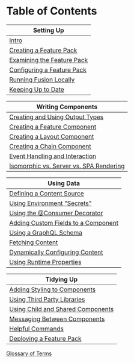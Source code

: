 # Table of Contents

| Setting Up |
|---|
| [Intro](./intro.md) |
| [Creating a Feature Pack](./creating-feature-pack.md) |
| [Examining the Feature Pack](./examining-feature-pack.md) |
| [Configuring a Feature Pack](./configuring-feature-pack.md) |
| [Running Fusion Locally](./running-fusion-locally.md) |
| [Keeping Up to Date](./keeping-up-to-date.md) |

| Writing Components |
|---|
| [Creating and Using Output Types](./creating-using-output-types.md) |
| [Creating a Feature Component](./creating-feature-component.md) |
| [Creating a Layout Component](./creating-layout-component.md) |
| [Creating a Chain Component](./creating-chain-component.md) |
| [Event Handling and Interaction](./event-handling-interaction.md) |
| [Isomorphic vs. Server vs. SPA Rendering](./isomorphic-server-spa-rendering.md)

| Using Data |
|---|
| [Defining a Content Source](./defining-content-source.md) |
| [Using Environment "Secrets"](./using-environment-secrets.md) |
| [Using the @Consumer Decorator](./using-consumer-decorator.md) |
| [Adding Custom Fields to a Component](./adding-custom-fields.md) |
| [Using a GraphQL Schema](./using-graphql-schema.md) |
| [Fetching Content](./fetching-content.md) |
| [Dynamically Configuring Content](./dynamically-configuring-content.md) |
| [Using Runtime Properties](./using-runtime-properties.md) |

| Tidying Up |
|---|
| [Adding Styling to Components](./adding-styling.md) |
| [Using Third Party Libraries](./using-third-party-libraries.md) |
| [Using Child and Shared Components](./using-child-shared-components.md) |
| [Messaging Between Components](./messaging-between-components.md) |
| [Helpful Commands](./helpful-commands.md) |
| [Deploying a Feature Pack](./deploying-feature-pack.md) |

[Glossary of Terms](./glossary.md)
